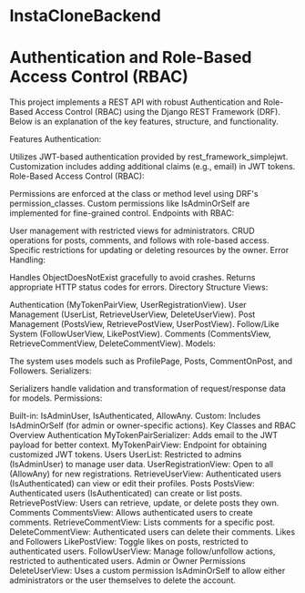 # InstaCloneBackend

# Authentication and Role-Based Access Control (RBAC)
This project implements a REST API with robust Authentication and Role-Based Access Control (RBAC) using the Django REST Framework (DRF). Below is an explanation of the key features, structure, and functionality.

Features
Authentication:

Utilizes JWT-based authentication provided by rest_framework_simplejwt.
Customization includes adding additional claims (e.g., email) in JWT tokens.
Role-Based Access Control (RBAC):

Permissions are enforced at the class or method level using DRF's permission_classes.
Custom permissions like IsAdminOrSelf are implemented for fine-grained control.
Endpoints with RBAC:

User management with restricted views for administrators.
CRUD operations for posts, comments, and follows with role-based access.
Specific restrictions for updating or deleting resources by the owner.
Error Handling:

Handles ObjectDoesNotExist gracefully to avoid crashes.
Returns appropriate HTTP status codes for errors.
Directory Structure
Views:

Authentication (MyTokenPairView, UserRegistrationView).
User Management (UserList, RetrieveUserView, DeleteUserView).
Post Management (PostsView, RetrievePostView, UserPostView).
Follow/Like System (FollowUserView, LikePostView).
Comments (CommentsView, RetrieveCommentView, DeleteCommentView).
Models:

The system uses models such as ProfilePage, Posts, CommentOnPost, and Followers.
Serializers:

Serializers handle validation and transformation of request/response data for models.
Permissions:

Built-in: IsAdminUser, IsAuthenticated, AllowAny.
Custom: Includes IsAdminOrSelf (for admin or owner-specific actions).
Key Classes and RBAC Overview
Authentication
MyTokenPairSerializer: Adds email to the JWT payload for better context.
MyTokenPairView: Endpoint for obtaining customized JWT tokens.
Users
UserList: Restricted to admins (IsAdminUser) to manage user data.
UserRegistrationView: Open to all (AllowAny) for new registrations.
RetrieveUserView: Authenticated users (IsAuthenticated) can view or edit their profiles.
Posts
PostsView: Authenticated users (IsAuthenticated) can create or list posts.
RetrievePostView: Users can retrieve, update, or delete posts they own.
Comments
CommentsView: Allows authenticated users to create comments.
RetrieveCommentView: Lists comments for a specific post.
DeleteCommentView: Authenticated users can delete their comments.
Likes and Followers
LikePostView: Toggle likes on posts, restricted to authenticated users.
FollowUserView: Manage follow/unfollow actions, restricted to authenticated users.
Admin or Owner Permissions
DeleteUserView: Uses a custom permission IsAdminOrSelf to allow either administrators or the user themselves to delete the account.
